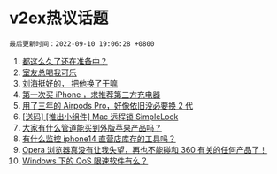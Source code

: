 # v2ex热议话题

`最后更新时间：2022-09-10 19:06:28 +0800`

1. [都这么久了还在准备中？](https://www.v2ex.com/t/878983)
1. [室友总喝我可乐](https://www.v2ex.com/t/878993)
1. [刘海挺好的， 把他换了干嘛](https://www.v2ex.com/t/879058)
1. [第一次买 iPhone ，求推荐第三方充电器](https://www.v2ex.com/t/878996)
1. [用了三年的 Airpods Pro，好像依旧没必要换 2 代](https://www.v2ex.com/t/879052)
1. [[送码] [推出小组件] Mac 远程锁 SimpleLock](https://www.v2ex.com/t/879062)
1. [大家有什么管道能买到外版苹果产品吗？](https://www.v2ex.com/t/879053)
1. [有什么监控 iphone14 直营店库存的工具吗？](https://www.v2ex.com/t/878988)
1. [Opera 浏览器真没有让我失望，再也不能碰和 360 有关的任何产品了！](https://www.v2ex.com/t/879133)
1. [Windows 下的 QoS 限速软件有么？](https://www.v2ex.com/t/878997)

